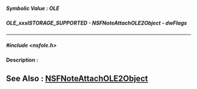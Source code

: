 ##### Symbolic Value : OLE
##### OLE_xxxISTORAGE_SUPPORTED - NSFNoteAttachOLE2Object - dwFlags
---
##### #include <nsfole.h>
**Description :**

**See Also :**
[NSFNoteAttachOLE2Object](D:/md_files/NSFNoteAttachOLE2Object.md)
---
